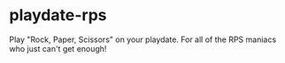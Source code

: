 # playdate-rps
Play "Rock, Paper, Scissors" on your playdate. For all of the RPS maniacs who just can't get enough! 
